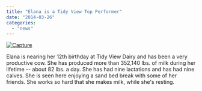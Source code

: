 ```yaml
---
title: "Elana is a Tidy View Top Performer"
date: "2014-03-26"
categories: 
  - "news"
---
```


[![Capture](http://milk-source.local/wp-content/uploads/2014/03/Capture1-300x200.png)](http://milk-source.local/wp-content/uploads/2014/03/Capture1.png)

Elana is nearing her 12th birthday at Tidy View Dairy and has been a very productive cow. She has produced more than 352,140 lbs. of milk during her lifetime -- about 82 lbs. a day. She has had nine lactations and has had nine calves. She is seen here enjoying a sand bed break with some of her friends. She works so hard that she makes milk, while she's resting.
